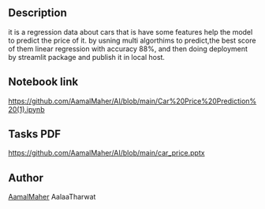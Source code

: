 ## Description
it is a regression data about cars that is have some features help the model to predict the price of it. 
by usning multi algorthims to predict,the best score of them linear regression with accuracy 88%,
and then doing deployment by streamlit package and publish it in local host.

## Notebook link
https://github.com/AamalMaher/AI/blob/main/Car%20Price%20Prediction%20(1).ipynb


## Tasks PDF
https://github.com/AamalMaher/AI/blob/main/car_price.pptx

## Author
[AamalMaher](https://github.com/AamalMaher)
AalaaTharwat

